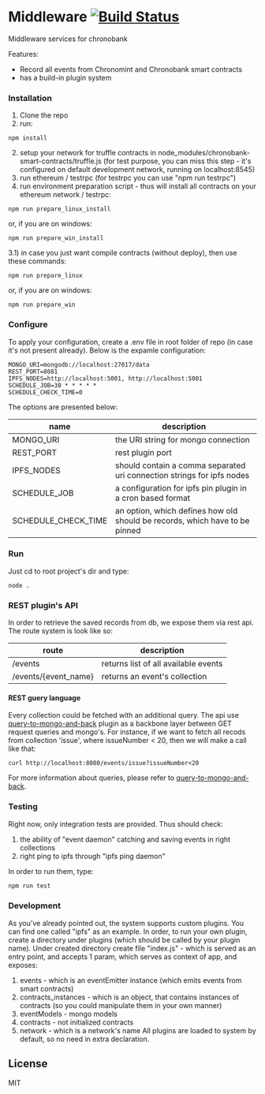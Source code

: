 # Middleware [![Build Status](https://travis-ci.org/ega-forever/Middleware.svg?branch=master)](https://travis-ci.org/ega-forever/Middleware)

Middleware services for chronobank

Features:
  - Record all events from Chronomint and Chronobank smart contracts
  - has a build-in plugin system

### Installation

1) Clone the repo
2) run:
```
npm install
```
2) setup your network for truffle contracts in node_modules/chronobank-smart-contracts/truffle.js (for test purpose, you can miss this step - it's configured on default development network, running on localhost:8545)
3) run ethereum / testrpc (for testrpc you can use "npm run testrpc")
4) run environment preparation script - thus will install all contracts on your ethereum network / testrpc:
```
npm run prepare_linux_install
```
or, if you are on windows:
```
npm run prepare_win_install
```

3.1) in case you just want compile contracts (without deploy), then use these commands:
```
npm run prepare_linux
```
or, if you are on windows:
```
npm run prepare_win
```



### Configure
To apply your configuration, create a .env file in root folder of repo (in case it's not present already).
Below is the expamle configuration:

```
MONGO_URI=mongodb://localhost:27017/data
REST_PORT=8081
IPFS_NODES=http://localhost:5001, http://localhost:5001
SCHEDULE_JOB=30 * * * * *
SCHEDULE_CHECK_TIME=0
```

The options are presented below:

| name | description|
| ------ | ------ |
| MONGO_URI   | the URI string for mongo connection
| REST_PORT   | rest plugin port
| IPFS_NODES   | should contain a comma separated uri connection strings for ipfs nodes
| SCHEDULE_JOB   | a configuration for ipfs pin plugin in a cron based format
| SCHEDULE_CHECK_TIME   | an option, which defines how old should be records, which have to be pinned

### Run
Just cd to root project's dir and type:
```
node .
```

### REST plugin's API
In order to retrieve the saved records from db,
we expose them via rest api. The route system is look like so:

| route | description|
| ------ | ------ |
| /events   | returns list of all available events
| /events/{event_name}   | returns an event's collection

#### REST guery language

Every collection could be fetched with an additional query. The api use [query-to-mongo-and-back](https://github.com/ega-forever/query-to-mongo-and-back) plugin as a backbone layer between GET request queries and mongo's. For instance, if we want to fetch all recods from collection 'issue', where issueNumber < 20, then we will make a call like that:
```
curl http://localhost:8080/events/issue?issueNumber<20
```

For more information about queries, please refer to [query-to-mongo-and-back](https://github.com/ega-forever/query-to-mongo-and-back).

### Testing
Right now, only integration tests are provided. Thus should check:
1) the ability of "event daemon" catching and saving events in right collections
2) right ping to ipfs through "ipfs ping daemon"

In order to run them, type:
```sh
npm run test
```

### Development
As you've already pointed out, the system supports custom plugins. You can find one called "ipfs" as an example.
In order, to run your own plugin, create a directory under plugins (which should be called by your plugin name). Under created directory create file "index.js" - which is served as an entry point, and accepts 1 param, which serves as context of app, and exposes:
1) events - which is an eventEmitter instance (which emits events from smart contracts)
2) contracts_instances - which is an object, that contains instances of contracts (so you could manipulate them in your own manner)
3) eventModels - mongo models
4) contracts - not initialized contracts
5) network - which is a network's name
All plugins are loaded to system by default, so no need in extra declaration.



License
----

MIT